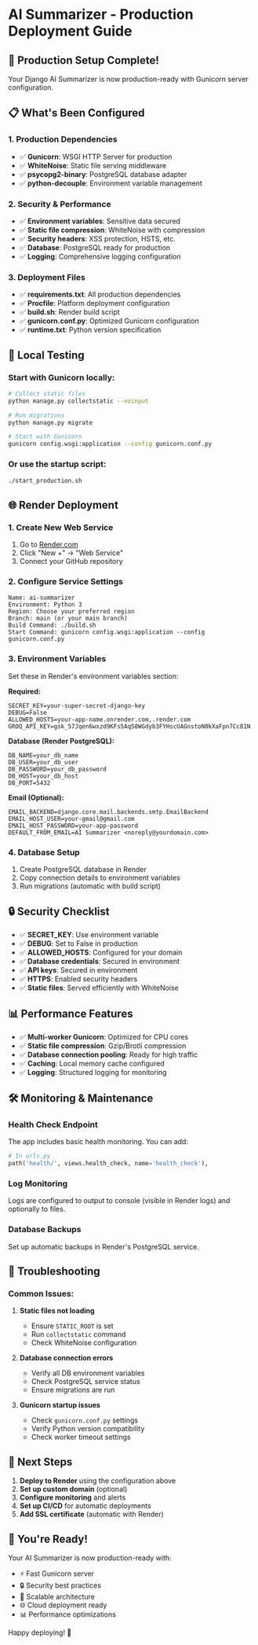 # AI Summarizer - Production Deployment Guide

## 🚀 Production Setup Complete!

Your Django AI Summarizer is now production-ready with Gunicorn server configuration.

## 📋 What's Been Configured

### 1. Production Dependencies
- ✅ **Gunicorn**: WSGI HTTP Server for production
- ✅ **WhiteNoise**: Static file serving middleware
- ✅ **psycopg2-binary**: PostgreSQL database adapter
- ✅ **python-decouple**: Environment variable management

### 2. Security & Performance
- ✅ **Environment variables**: Sensitive data secured
- ✅ **Static file compression**: WhiteNoise with compression
- ✅ **Security headers**: XSS protection, HSTS, etc.
- ✅ **Database**: PostgreSQL ready for production
- ✅ **Logging**: Comprehensive logging configuration

### 3. Deployment Files
- ✅ **requirements.txt**: All production dependencies
- ✅ **Procfile**: Platform deployment configuration
- ✅ **build.sh**: Render build script
- ✅ **gunicorn.conf.py**: Optimized Gunicorn configuration
- ✅ **runtime.txt**: Python version specification

## 🔧 Local Testing

### Start with Gunicorn locally:
```bash
# Collect static files
python manage.py collectstatic --noinput

# Run migrations
python manage.py migrate

# Start with Gunicorn
gunicorn config.wsgi:application --config gunicorn.conf.py
```

### Or use the startup script:
```bash
./start_production.sh
```

## 🌐 Render Deployment

### 1. Create New Web Service
1. Go to [Render.com](https://render.com)
2. Click "New +" → "Web Service"
3. Connect your GitHub repository

### 2. Configure Service Settings
```
Name: ai-summarizer
Environment: Python 3
Region: Choose your preferred region
Branch: main (or your main branch)
Build Command: ./build.sh
Start Command: gunicorn config.wsgi:application --config gunicorn.conf.py
```

### 3. Environment Variables
Set these in Render's environment variables section:

**Required:**
```
SECRET_KEY=your-super-secret-django-key
DEBUG=False
ALLOWED_HOSTS=your-app-name.onrender.com,.render.com
GROQ_API_KEY=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
```

**Database (Render PostgreSQL):**
```
DB_NAME=your_db_name
DB_USER=your_db_user
DB_PASSWORD=your_db_password
DB_HOST=your_db_host
DB_PORT=5432
```

**Email (Optional):**
```
EMAIL_BACKEND=django.core.mail.backends.smtp.EmailBackend
EMAIL_HOST_USER=your-gmail@gmail.com
EMAIL_HOST_PASSWORD=your-app-password
DEFAULT_FROM_EMAIL=AI Summarizer <noreply@yourdomain.com>
```

### 4. Database Setup
1. Create PostgreSQL database in Render
2. Copy connection details to environment variables
3. Run migrations (automatic with build script)

## 🔒 Security Checklist

- ✅ **SECRET_KEY**: Use environment variable
- ✅ **DEBUG**: Set to False in production
- ✅ **ALLOWED_HOSTS**: Configured for your domain
- ✅ **Database credentials**: Secured in environment
- ✅ **API keys**: Secured in environment
- ✅ **HTTPS**: Enabled security headers
- ✅ **Static files**: Served efficiently with WhiteNoise

## 📊 Performance Features

- ✅ **Multi-worker Gunicorn**: Optimized for CPU cores
- ✅ **Static file compression**: Gzip/Brotli compression
- ✅ **Database connection pooling**: Ready for high traffic
- ✅ **Caching**: Local memory cache configured
- ✅ **Logging**: Structured logging for monitoring

## 🛠️ Monitoring & Maintenance

### Health Check Endpoint
The app includes basic health monitoring. You can add:
```python
# In urls.py
path('health/', views.health_check, name='health_check'),
```

### Log Monitoring
Logs are configured to output to console (visible in Render logs) and optionally to files.

### Database Backups
Set up automatic backups in Render's PostgreSQL service.

## 🚨 Troubleshooting

### Common Issues:

1. **Static files not loading**
   - Ensure `STATIC_ROOT` is set
   - Run `collectstatic` command
   - Check WhiteNoise configuration

2. **Database connection errors**
   - Verify all DB environment variables
   - Check PostgreSQL service status
   - Ensure migrations are run

3. **Gunicorn startup issues**
   - Check `gunicorn.conf.py` settings
   - Verify Python version compatibility
   - Check worker timeout settings

## 📱 Next Steps

1. **Deploy to Render** using the configuration above
2. **Set up custom domain** (optional)
3. **Configure monitoring** and alerts
4. **Set up CI/CD** for automatic deployments
5. **Add SSL certificate** (automatic with Render)

## 🎉 You're Ready!

Your AI Summarizer is now production-ready with:
- ⚡ Fast Gunicorn server
- 🔒 Security best practices
- 📱 Scalable architecture
- 🌐 Cloud deployment ready
- 📊 Performance optimizations

Happy deploying! 🚀
